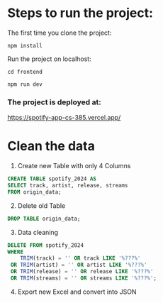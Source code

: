 # Steps to run the project:
The first time you clone the project:

`npm install`

Run the project on localhost:

`cd frontend`

`npm run dev`

### The project is deployed at:
https://spotify-app-cs-385.vercel.app/

# Clean the data
1) Create new Table with only 4 Columns
```sql
CREATE TABLE spotify_2024 AS
SELECT track, artist, release, streams
FROM origin_data; 
```

2) Delete old Table
```sql
DROP TABLE origin_data;
```

3) Data cleaning 
```sql
DELETE FROM spotify_2024
WHERE 
    TRIM(track) = '' OR track LIKE '%???%'
 OR TRIM(artist) = '' OR artist LIKE '%???%'
 OR TRIM(release) = '' OR release LIKE '%???%'
 OR TRIM(streams) = '' OR streams LIKE '%???%';
   ```

4) Export new Excel and convert into JSON 